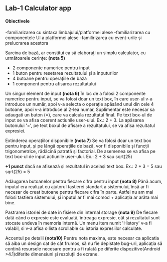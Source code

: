 
## Lab-1 Calculator app

#### Obiectivele

-familiarizarea cu sintaxa limbajului/platformei alese
-familiarizarea cu componentele UI a platformei alese
-familirizarea cu event-urile și prelucrarea acestora


Sarcina de bază, ar constitui ca să elaborați un simplu calculator, cu următoarele cerințe: **(nota 5)**

- 2 componente numerice pentru input
- 1 buton pentru resetarea rezultatului și a inputurilor
- 4 butoane pentru operațiile de bază
- 1 component pentru afisarea rezultatului

Un singur element de input **(nota 6)**
 În loc de a folosi 2 componente numerice pentru input, se va folosi doar un text box, în care user-ul v-a introduce un număr, apoi v-a selecta o operație apăsând unul din cele 4 butoane, apoi v-a introduce al 2-lea numar, Suplimentar este necesar sa adaugati un buton (=), care va calcula rezultatul final. Pe text box-ul de input se va afisa coerent actiunile user-ului. Ex.: 2 + 3. La apăsarea butonului '=', pe text boxul de afisare a rezultatului, se va afisa rezultatul expresiei.

Extinderea operațiilor disponibile **(nota 7)**
 Se va folosi doar un text box pentru input, și pe lângă operațiile de bază, vor fi disponibile și funcții trigonometrice, rădăcină patrată și factorial. De asemenea se va afisa pe text box-ul de input actiunile user-ului. Ex.: 2 + 3 sau sqrt(25)
 
 **+1 punct** dacă se afisează și rezultatul in același text box. Ex.: 2 + 3 = 5 sau sqrt(25) = 5
 
Adăugarea butoanelor pentru fiecare cifra pentru input  **(nota 8)**
 Până acum, inputul era realizat cu ajutorul tastierei standart a sistemului, însă ar fi necesar de creat butoane pentru fiecare cifra în parte. Astfel nu am mai folosi tastiera sistemului, și inputul ar fi mai comod + aplicația ar arăta mai bine.
 
Pastrarea istoriei de date in fisiere din internal storage **(nota 9)**
 De fiecare dată când o expresie este evaluată, întreaga expresie, cât și rezultatul sunt stocate undeva în memoria internă. Un menu item numit 'History' v-a fi valabil, si v-a afisa o lista scrollable cu istoria expresiilor calculate.
 
 Accentul pe detalii **(nota10)**
  Pentru nota maxima, este necesar ca aplicatia să aiba un design cat de cât frumos, să nu fie depistate bug-uri, aplicația să conțină resursele necesare pentru a fi rulată pe diferite dispozitive(Android >4.1)diferite dimensiuni și rezoluții de ecrane.
  
